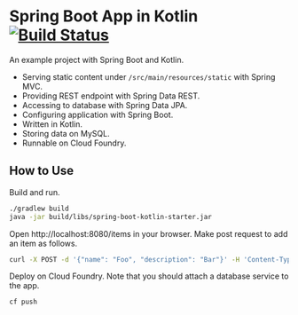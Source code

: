# Spring Boot App in Kotlin [![Build Status](https://travis-ci.org/int128/spring-boot-kotlin-starter.svg?branch=master)](https://travis-ci.org/int128/spring-boot-kotlin-starter)

An example project with Spring Boot and Kotlin.

* Serving static content under `/src/main/resources/static` with Spring MVC.
* Providing REST endpoint with Spring Data REST.
* Accessing to database with Spring Data JPA.
* Configuring application with Spring Boot.
* Written in Kotlin.
* Storing data on MySQL.
* Runnable on Cloud Foundry.


## How to Use

Build and run.

```sh
./gradlew build
java -jar build/libs/spring-boot-kotlin-starter.jar
```

Open http://localhost:8080/items in your browser.
Make post request to add an item as follows.

```sh
curl -X POST -d '{"name": "Foo", "description": "Bar"}' -H 'Content-Type: application/json'
```

Deploy on Cloud Foundry.
Note that you should attach a database service to the app.

```sh
cf push
```
